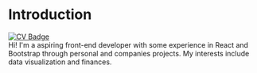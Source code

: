 # Introduction
[![CV Badge](https://img.shields.io/badge/My-CV-critical)](https://docs.google.com/document/d/1dMxDqwebBo4kGxrwhwe_GnxH91NL7iMmuWxSZ0OL-Is)<br/>
Hi! I'm a aspiring front-end developer with some experience in React and Bootstrap through personal and companies projects. My interests include data visualization and finances.
